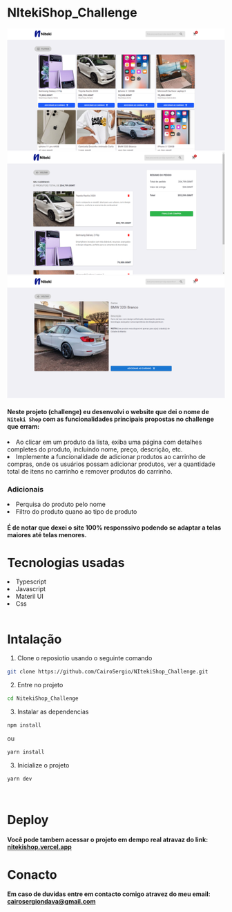 # NItekiShop_Challenge
![Prototipo](./public/ProjectImage.png)
![Prototipo](./public/ProjectImage1.png)
![Prototipo](./public/ProjectImage2.png)

#### Neste projeto (challenge) eu desenvolvi o website que dei o nome de <code>Niteki Shop</code> com as funcionalidades principais propostas no challenge que erram:
<li>Ao clicar em um produto da lista, exiba uma página com detalhes completes
do produto, incluindo nome, preço, descrição, etc.</li>
<li>
Implemente a funcionalidade de adicionar produtos ao carrinho de compras,
onde os usuários possam adicionar produtos, ver a quantidade total de itens
no carrinho e remover produtos do carrinho.</li>

### Adicionais
<li>Perquisa do produto pelo nome</li>
<li>Filtro do produto quano ao tipo de produto</li>

#### É de notar que dexei o site 100% responssivo podendo se adaptar a telas maiores até telas menores.

# Tecnologias usadas
<li>Typescript</li>
<li>Javascript</li>
<li>Materil UI</li>
<li>Css</li>

<br>

# Intalação
1. Clone o reposiotio usando o seguinte comando
```bash
git clone https://github.com/CairoSergio/NItekiShop_Challenge.git
```

2. Entre no projeto
```bash
cd NitekiShop_Challenge
```

3. Instalar as dependencias
```bash
npm install
```
ou
```bash
yarn install
```

3. Inicialize o projeto
```bash
yarn dev
```
<br/>

# Deploy
#### Você pode tambem acessar o projeto em dempo real atravaz do link: [nitekishop.vercel.app](nitekishop.vercel.app)

# Conacto
#### Em caso de duvidas entre em contacto comigo atravez do meu email: [cairosergiondava@gmail.com](cairosergiondava@gmail.com)

